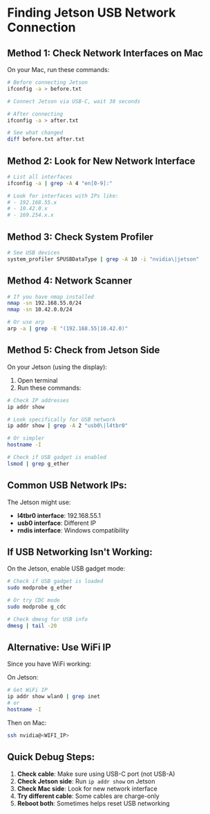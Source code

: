 # Finding Jetson USB Network Connection

## Method 1: Check Network Interfaces on Mac

On your Mac, run these commands:

```bash
# Before connecting Jetson
ifconfig -a > before.txt

# Connect Jetson via USB-C, wait 30 seconds

# After connecting
ifconfig -a > after.txt

# See what changed
diff before.txt after.txt
```

## Method 2: Look for New Network Interface

```bash
# List all interfaces
ifconfig -a | grep -A 4 "en[0-9]:"

# Look for interfaces with IPs like:
# - 192.168.55.x
# - 10.42.0.x
# - 169.254.x.x
```

## Method 3: Check System Profiler

```bash
# See USB devices
system_profiler SPUSBDataType | grep -A 10 -i "nvidia\|jetson"
```

## Method 4: Network Scanner

```bash
# If you have nmap installed
nmap -sn 192.168.55.0/24
nmap -sn 10.42.0.0/24

# Or use arp
arp -a | grep -E "(192.168.55|10.42.0)"
```

## Method 5: Check from Jetson Side

On your Jetson (using the display):

1. Open terminal
2. Run these commands:

```bash
# Check IP addresses
ip addr show

# Look specifically for USB network
ip addr show | grep -A 2 "usb0\|l4tbr0"

# Or simpler
hostname -I

# Check if USB gadget is enabled
lsmod | grep g_ether
```

## Common USB Network IPs:

The Jetson might use:
- **l4tbr0 interface**: 192.168.55.1
- **usb0 interface**: Different IP
- **rndis interface**: Windows compatibility

## If USB Networking Isn't Working:

On the Jetson, enable USB gadget mode:

```bash
# Check if USB gadget is loaded
sudo modprobe g_ether

# Or try CDC mode
sudo modprobe g_cdc

# Check dmesg for USB info
dmesg | tail -20
```

## Alternative: Use WiFi IP

Since you have WiFi working:

On Jetson:
```bash
# Get WiFi IP
ip addr show wlan0 | grep inet
# or
hostname -I
```

Then on Mac:
```bash
ssh nvidia@<WIFI_IP>
```

## Quick Debug Steps:

1. **Check cable**: Make sure using USB-C port (not USB-A)
2. **Check Jetson side**: Run `ip addr show` on Jetson
3. **Check Mac side**: Look for new network interface
4. **Try different cable**: Some cables are charge-only
5. **Reboot both**: Sometimes helps reset USB networking